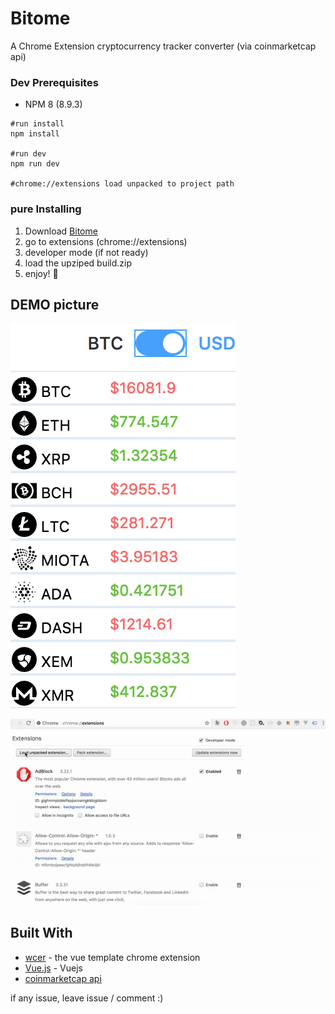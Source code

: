 # Bitome

A Chrome Extension cryptocurrency tracker converter (via coinmarketcap api)

### Dev Prerequisites
* NPM 8 (8.9.3)


```
#run install
npm install

#run dev
npm run dev

#chrome://extensions load unpacked to project path
```

### pure Installing

1. Download [Bitome](https://github.com/kelvin2go/bitome/blob/master/demo/build.zip)
2. go to extensions (chrome://extensions)
3. developer mode (if not ready)
4. load the upziped build.zip
5. enjoy! 🍻

## DEMO picture

![Screenshot](./demo/screenShot.png)

![Screenshot](./demo/demo.gif)


## Built With

* [wcer](https://github.com/YuraDev/vue-chrome-extension-template) - the vue template chrome extension
* [Vue.js](https://vuejs.org/) - Vuejs
* [coinmarketcap api](https://coinmarketcap.com/api/)


if any issue, leave issue / comment :)
